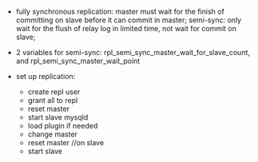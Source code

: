* fully synchronous replication: master must wait for the finish of committing on slave before it can commit in master;
  semi-sync: only wait for the flush of relay log in limited time, not wait for commit on slave;

* 2 variables for semi-sync: rpl_semi_sync_master_wait_for_slave_count, and rpl_semi_sync_master_wait_point

* set up replication:
  * create repl user
  * grant all to repl
  * reset master
  * start slave mysqld
  * load plugin if needed
  * change master
  * reset master //on slave
  * start slave
